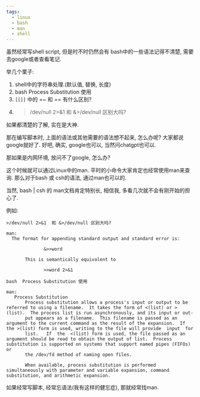 ```yaml
---
tags:
  - linux
  - bash
  - man
  - shell
---
```

虽然经常写shell script,  但是时不时仍然会有 bash中的一些语法记得不清楚,  需要去google或者查看笔记.

举几个栗子:
1) shell中的字符串处理.(默认值, 替换, 长度)
2) bash  Process Substitution 使用 
3) `[[]]` 中的 =~ 和 == 有什么区别?
4) > /dev/null 2>&1  和 &>/dev/null 区别大吗?

如果都清楚的了解, 实在是大神.  

那在编写脚本时, 上面的语法或其他需要的语法想不起来, 怎么办呢?
大家都说google就好了.  好吧, 确实, google也可以,  当然问chatgpt也可以.

那如果是内网环境, 放问不了google, 怎么办?

这个时候就可以通过Linux中的man.  平时的小命令大家肯定也经常使用man来查询.  那么对于bash 或 csh的语法, 通过man也可以的.

当然, bash | csh 的 man文档肯定特别长,  相信我,  多看几次就不会有刚开始的担心了.

例如:

```shell
>/dev/null 2>&1  和 &>/dev/null 区别大吗?

man: 
  The format for appending standard output and standard error is:

              &>>word

       This is semantically equivalent to

              >>word 2>&1
```



```shell
bash  Process Substitution 使用 

man: 
   Process Substitution
       Process substitution allows a process's input or output to be referred to using a filename.  It takes the form of <(list) or >(list).  The process list is run asynchronously, and its input or out‐
       put appears as a filename.  This filename is passed as an argument to the current command as the result of the expansion.  If the >(list) form is used, writing to the file will provide  input  for
       list.   If  the  <(list) form is used, the file passed as an argument should be read to obtain the output of list.  Process substitution is supported on systems that support named pipes (FIFOs) or
       the /dev/fd method of naming open files.

       When available, process substitution is performed simultaneously with parameter and variable expansion, command substitution, and arithmetic expansion.
```


如果经常写脚本, 经常忘语法(我有这样的健忘症),  那就经常找man.








